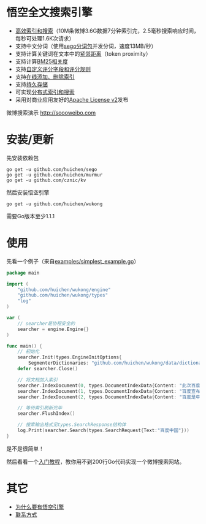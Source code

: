 悟空全文搜索引擎
======

* [高效索引和搜索](/docs/benchmarking.md)（10M条微博3.6G数据7分钟索引完，2.5毫秒搜索响应时间，每秒可处理1.6K次请求）
* 支持中文分词（使用[sego分词包](https://github.com/huichen/sego)并发分词，速度13MB/秒）
* 支持计算关键词在文本中的[紧邻距离](/docs/token_proximity.md)（token proximity）
* 支持计算[BM25相关度](/docs/bm25.md)
* 支持[自定义评分字段和评分规则](/docs/custom_scoring_criteria.md)
* 支持[在线添加、删除索引](/docs/realtime_indexing.md)
* 支持[持久存储](/docs/persistent_storage.md)
* 可实现[分布式索引和搜索](/docs/distributed_indexing_and_search.md)
* 采用对商业应用友好的[Apache License v2](/license.txt)发布

微博搜索演示 http://soooweibo.com

# 安装/更新

先安装依赖包
```
go get -u github.com/huichen/sego
go get -u github.com/huichen/murmur
go get -u github.com/cznic/kv
```

然后安装悟空引擎
```
go get -u github.com/huichen/wukong
```

需要Go版本至少1.1.1

# 使用

先看一个例子（来自[examples/simplest_example.go](/examples/simplest_example.go)）
```go
package main

import (
	"github.com/huichen/wukong/engine"
	"github.com/huichen/wukong/types"
	"log"
)

var (
	// searcher是协程安全的
	searcher = engine.Engine{}
)

func main() {
	// 初始化
	searcher.Init(types.EngineInitOptions{
		SegmenterDictionaries: "github.com/huichen/wukong/data/dictionary.txt"})
	defer searcher.Close()

	// 将文档加入索引
	searcher.IndexDocument(0, types.DocumentIndexData{Content: "此次百度收购将成中国互联网最大并购"})
	searcher.IndexDocument(1, types.DocumentIndexData{Content: "百度宣布拟全资收购91无线业务"})
	searcher.IndexDocument(2, types.DocumentIndexData{Content: "百度是中国最大的搜索引擎"})

	// 等待索引刷新完毕
	searcher.FlushIndex()

	// 搜索输出格式见types.SearchResponse结构体
	log.Print(searcher.Search(types.SearchRequest{Text:"百度中国"}))
}
```

是不是很简单！

然后看看一个[入门教程](/docs/codelab.md)，教你用不到200行Go代码实现一个微博搜索网站。

# 其它

* [为什么要有悟空引擎](/docs/why_wukong.md)
* [联系方式](/docs/feedback.md)
